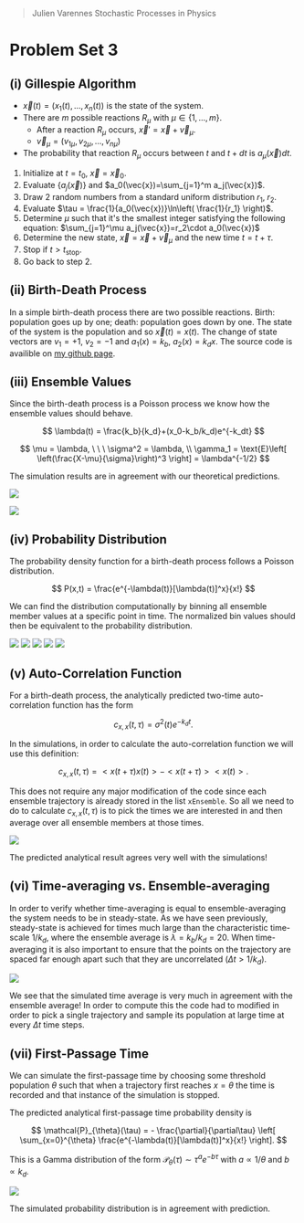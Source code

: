> Julien Varennes
> Stochastic Processes in Physics

# Problem Set 3

## (i) Gillespie Algorithm

- $\vec{x}(t) = \left( x_1(t),...,x_n(t) \right)$ is the state of the system.
- There are $m$ possible reactions $R_\mu$ with $\mu \in \{ 1,...,m \}$.
    - After a reaction $R_\mu$ occurs, $\vec{x}' = \vec{x}+\vec{v}_\mu$.
    - $\vec{v}_\mu = \left( v_{1\mu}, v_{2\mu}, ..., v_{n\mu} \right)$
- The probability that reaction $R_\mu$ occurs between $t$ and $t+dt$ is $a_\mu(\vec{x}) dt$.

1. Initialize at $t = t_0$, $\vec{x} = \vec{x}_0$.
2. Evaluate $\{ a_j(\vec{x})\}$ and $a_0(\vec{x})=\sum_{j=1}^m a_j(\vec{x})$.
3. Draw 2 random numbers from a standard uniform distribution $r_1$, $r_2$.
4. Evaluate $\tau = \frac{1}{a_0(\vec{x})}\ln\left( \frac{1}{r_1} \right)$.
5. Determine $\mu$ such that it's the smallest integer satisfying the following equation: $\sum_{j=1}^\mu a_j(\vec{x})=r_2\cdot a_0(\vec{x})$
6. Determine the new state, $\vec{x} = \vec{x} + \vec{v}_\mu$ and the new time $t = t + \tau$.
7. Stop if $t > t_\text{stop}$.
8. Go back to step 2.

## (ii) Birth-Death Process

In a simple birth-death process there are two possible reactions. Birth: population goes up by one; death: population goes down by one. The state of the system is the population and so $\vec{x}(t) = x(t)$. The change of state vectors are $v_1 = +1, \ v_2 = -1$ and $a_1(x) = k_b, \ a_2(x) = k_dx$. The source code is availible on [my github page](https://github.com/varennes/gillespie-py).

## (iii) Ensemble Values

Since the birth-death process is a Poisson process we know how the ensemble values should behave.

$$
\lambda(t) = \frac{k_b}{k_d}+(x_0-k_b/k_d)e^{-k_dt}
$$

$$
\mu = \lambda, \ \ \ \sigma^2 = \lambda, \\
\gamma_1 = \text{E}\left[ \left(\frac{X-\mu}{\sigma}\right)^3 \right] = \lambda^{-1/2}
$$

The simulation results are in agreement with our theoretical predictions.

![](results1.png)

![](results2.png)

## (iv) Probability Distribution

The probability density function for a birth-death process follows a Poisson distribution.

$$
P(x,t) = \frac{e^{-\lambda(t)}[\lambda(t)]^x}{x!}
$$

We can find the distribution computationally by binning all ensemble member values at a specific point in time. The normalized bin values should then be equivalent to the probability distribution.

![](pdf1.png)
![](pdf2.png)
![](pdf3.png)
![](pdf4.png)
![](pdf5.png)

## (v) Auto-Correlation Function

For a birth-death process, the analytically predicted two-time auto-correlation function has the form

$$ c_{x,x}(t,\tau) = \sigma^2(t)e^{-k_dt}.$$

In the simulations, in order to calculate the auto-correlation function we will use this definition:

$$ c_{x,x}(t,\tau) = < x(t+\tau)x(t) > - <x(t+\tau)><x(t)> .$$

This does not require any major modification of the code since each ensemble trajectory is already stored in the list `xEnsemble`. So all we need to do to calculate $c_{x,x}(t,\tau)$ is to pick the times we are interested in and then average over all ensemble members at those times.

![](autocorr.png)

The predicted analytical result agrees very well with the simulations!

## (vi) Time-averaging vs. Ensemble-averaging

In order to verify whether time-averaging is equal to ensemble-averaging the system needs to be in steady-state. As we have seen previously, steady-state is achieved for times much large than the characteristic time-scale $1/k_d$, where the ensemble average is $\lambda = k_b/k_d=20$. When time-averaging it is also important to ensure that the points on the trajectory are spaced far enough apart such that they are uncorrelated ($\Delta t>1/k_d$).

![](timeAverage.png)

We see that the simulated time average is very much in agreement with the ensemble average! In order to compute this the code had to modified in order to pick a single trajectory and sample its population at large time at every $\Delta t$ time steps. 

## (vii) First-Passage Time

We can simulate the first-passage time by choosing some threshold population $\theta$ such that when a trajectory first reaches $x=\theta$ the time is recorded and that instance of the simulation is stopped.

The predicted analytical first-passage time probability density is

$$ \mathcal{P}_{\theta}(\tau) = - \frac{\partial}{\partial\tau} \left[ \sum_{x=0}^{\theta} \frac{e^{-\lambda(t)}[\lambda(t)]^x}{x!} \right]. $$

This is a Gamma distribution of the form $\mathcal{P}_{\theta}(\tau) \sim \tau^a e^{-b\tau}$ with $a \propto 1/\theta$ and $b \propto k_d$.

![](./fpt1.png)

The simulated probability distribution is in agreement with prediction.
